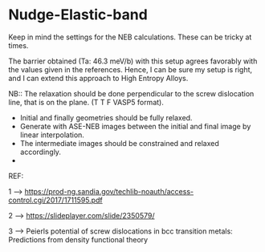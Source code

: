 # Nudge-Elastic-band

Keep in mind the settings for the NEB calculations. These can be tricky at times.

The barrier obtained (Ta: 46.3 meV/b) with this setup agrees favorably with 
the values given in the references. Hence, I can be sure my setup is right, 
and I can extend this approach to High Entropy Alloys.

NB:: The relaxation should be done perpendicular to the screw dislocation line, 
that is on the plane. (T T F VASP5 format).

- Initial and finally geometries should be fully relaxed. 
- Generate with ASE-NEB images between the initial and final image by linear interpolation. 
- The intermediate images should be constrained and relaxed accordingly.
- 

REF:

1 --> https://prod-ng.sandia.gov/techlib-noauth/access-control.cgi/2017/1711595.pdf

2 --> https://slideplayer.com/slide/2350579/

3 --> Peierls potential of screw dislocations in bcc transition metals: Predictions from density functional theory
